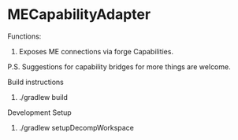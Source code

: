 # MECapabilityAdapter

Functions:
1. Exposes ME connections via forge Capabilities.

P.S. Suggestions for capability bridges for more things are welcome.

Build instructions
1. ./gradlew build

Development Setup
1. ./gradlew setupDecompWorkspace
